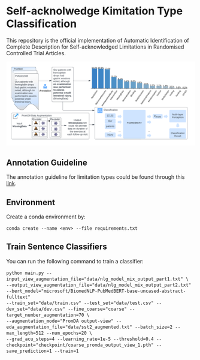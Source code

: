 # Self-acknolwedge Kimitation Type Classification
This repository is the official implementation of Automatic Identification of Complete Description for Self-acknowledged Limitations in Randomised Controlled Trial Articles.

![Alt text](graphical_abstract.png)

## Annotation Guideline

The annotation guideline for limitation types could be found through this [link](https://drive.google.com/drive/folders/1hz5wU1S3ma87MJEAeye0BKklVbZ56UPj?usp=sharing).

## Environment

Create a conda environment by: 
```
conda create --name <env> --file requirements.txt
```
## Train Sentence Classifiers

You can run the following command to train a classifier: 

```
python main.py --input_view_augmentation_file="data/nlg_model_mix_output_part1.txt" \
--output_view_augmentation_file="data/nlg_model_mix_output_part2.txt" --bert_model="microsoft/BiomedNLP-PubMedBERT-base-uncased-abstract-fulltext" 
--train_set="data/train.csv" --test_set="data/test.csv" --dev_set="data/dev.csv" --fine_coarse="coarse" --target_number_augmentation=70 \
--augmentation_mode="PromDA output-view" --eda_augmentation_file="data/sst2_augmented.txt" --batch_size=2 --max_length=512 --num_epochs=20 \
--grad_acu_steps=4 --learning_rate=1e-5 --threshold=0.4 --checkpoint="checkpoint/coarse_promda_output_view_1.pth" --save_prediction=1 --train=1
```





